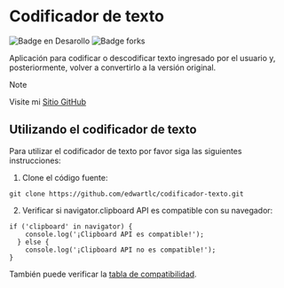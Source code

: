 <h1>Codificador de texto</h1>

![Badge en Desarollo](https://img.shields.io/badge/status-terminado-green)
![Badge forks](https://img.shields.io/badge/forks-1-blue)

Aplicación para codificar o descodificar texto ingresado por el usuario y, posteriormente, volver a convertirlo a la versión original.

> [!NOTE]
> Visite mi [Sitio GitHub](https://edwartlc.github.io/codificador-texto/)

## Utilizando el codificador de texto

Para utilizar el codificador de texto por favor siga las siguientes instrucciones:

1. Clone el código fuente:
```
git clone https://github.com/edwartlc/codificador-texto.git
```
2. Verificar si navigator.clipboard API es compatible con su navegador:
```
if ('clipboard' in navigator) {
    console.log('¡Clipboard API es compatible!'); 
  } else {
    console.log('¡Clipboard API no es compatible!');
}
```
También puede verificar la [tabla de compatibilidad](https://caniuse.com/mdn-api_navigator_clipboard).
